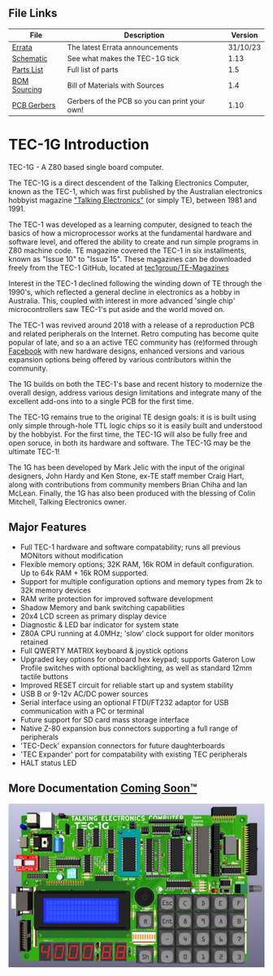 ## File Links
| File | Description | Version |
|---|---|---|
| [Errata](Errata.md) | The latest Errata announcements | 31/10/23 |
| [Schematic](TEC-1G_Schematic_v1-13.pdf) | See what makes the TEC-1G tick | 1.13 |
| [Parts List](/TEC-1G_PartsList_v1-5.pdf) | Full list of parts  | 1.5 |
| [BOM Sourcing](/files/TEC-1G_BOM_v1.4.xlsx) | Bill of Materials with Sources  | 1.4 |
| [PCB Gerbers](/TEC-1G_Gerbers_OS_1-10.zip) | Gerbers of the PCB so you can print your own! | 1.10 |

# TEC-1G Introduction

TEC-1G - A Z80 based single board computer.

The TEC-1G is a direct descendent of the Talking Electronics Computer, known as the TEC-1, which was first published by the Australian electronics hobbyist magazine ["Talking Electronics"](https://www.talkingelectronics.com/te_interactive_index.html) (or simply TE), between 1981 and 1991.

The TEC-1 was developed as a learning computer, designed to teach the basics of how a microprocessor works at the fundamental hardware and software level, and offered the ability to create and run simple programs in Z80 machine code. TE magazine covered the TEC-1 in six installments, known as "Issue 10" to "Issue 15". These magazines can be downloaded freely from the TEC-1 GitHub, located at [tec1group/TE-Magazines](https://github.com/tec1group/TE-Magazines)

Interest in the TEC-1 declined following the winding down of TE through the 1990's, which reflected a general decline in electronics as a hobby in Australia. This, coupled with interest in more advanced 'single chip' microcontrollers saw TEC-1's put aside and the world moved on.

The TEC-1 was revived around 2018 with a release of a reproduction PCB and related peripherals on the Internet. Retro computing has become quite popular of late, and so a an active TEC community has (re)formed through [Facebook](https://www.facebook.com/groups/tec1z80) with new hardware designs, enhanced versions and various expansion options being offered by various contributors within the community.

The 1G builds on both the TEC-1's base and recent history to modernize the overall design, address various design limitations and integrate many of the excellent add-ons into to a single PCB for the first time.

The TEC-1G remains true to the original TE design goals: it is is built using only simple through-hole TTL logic chips so it is easily built and understood by the hobbyist. For the first time, the TEC-1G will also be fully free and open soruce, in both its hardware and software. The TEC-1G may be the ultimate TEC-1!

The 1G has been developed by Mark Jelic with the input of the original designers, John Hardy and Ken Stone, ex-TE staff member Craig Hart, along with contributions from community members Brian Chiha and Ian McLean. Finally, the 1G has also been produced with the blessing of Colin Mitchell, Talking Electronics owner.

## Major Features

- Full TEC-1 hardware and software compatability; runs all previous MONitors without modification
- Flexible memory options; 32K RAM, 16k ROM in default configuration. Up to 64k RAM + 16k ROM supported.
- Support for multiple configuration options and memory types from 2k to 32k memory devices
- RAM write protection for improved software development
- Shadow Memory and bank switching capabilities
- 20x4 LCD screen as primary display device
- Diagnostic & LED bar indicator for system state
- Z80A CPU running at 4.0MHz; 'slow' clock support for older monitors retained
- Full QWERTY MATRIX keyboard & joystick options
- Upgraded key options for onboard hex keypad; supports Gateron Low Profile switches with optional backlighting, as well as standard 12mm tactile buttons
- Improved RESET circuit for reliable start up and system stability
- USB B or 9-12v AC/DC power sources
- Serial interface using an optional FTDI/FT232 adaptor for USB communication with a PC or terminal
- Future support for SD card mass storage interface
- Native Z-80 expansion bus connectors supporting a full range of peripherals
- 'TEC-Deck' expansion connectors for future daughterboards
- 'TEC Expander' port for compatability with existing TEC peripherals
- HALT status LED


## More Documentation [Coming Soon™](/Documentation/readme.md)

![TEC-1G Render - Gateron Keys](/pictures/TEC-1G_Render-Green+Components.jpg)

